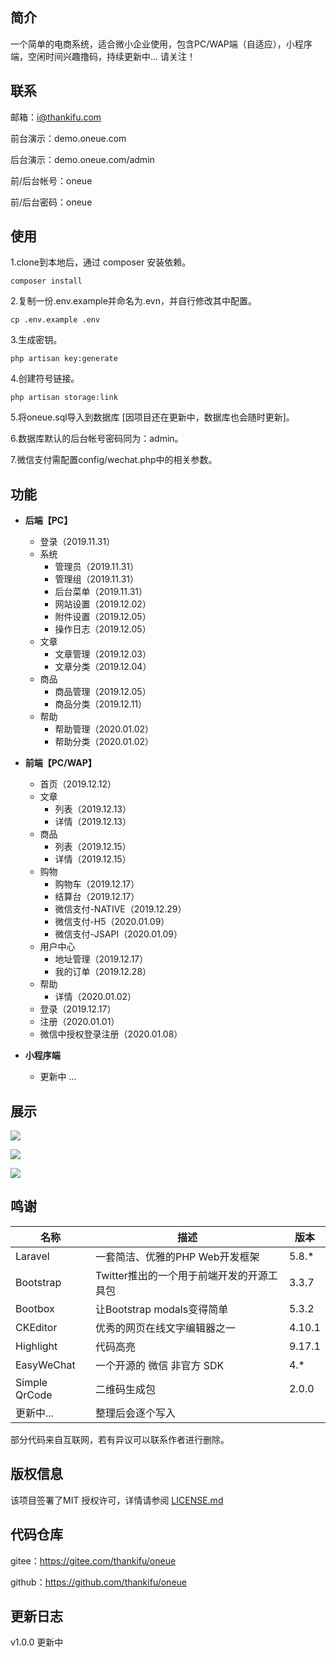 ## 简介

一个简单的电商系统，适合微小企业使用，包含PC/WAP端（自适应），小程序端，空闲时间兴趣撸码，持续更新中... 请关注！

## 联系

邮箱：i@thankifu.com

前台演示：demo.oneue.com

后台演示：demo.oneue.com/admin

前/后台帐号：oneue

前/后台密码：oneue

## 使用

1.clone到本地后，通过 composer 安装依赖。

```
composer install
```

2.复制一份.env.example并命名为.evn，并自行修改其中配置。

```
cp .env.example .env
```

3.生成密钥。

```
php artisan key:generate
```

4.创建符号链接。

```
php artisan storage:link
```

5.将oneue.sql导入到数据库 [因项目还在更新中，数据库也会随时更新]。

6.数据库默认的后台帐号密码同为：admin。

7.微信支付需配置config/wechat.php中的相关参数。

## 功能

- **后端【PC】**
  - 登录（2019.11.31）
  - 系统
    - 管理员（2019.11.31）
    - 管理组（2019.11.31）
    - 后台菜单（2019.11.31）
    - 网站设置（2019.12.02）
    - 附件设置（2019.12.05）
    - 操作日志（2019.12.05）
  - 文章
    - 文章管理（2019.12.03）
    - 文章分类（2019.12.04）
  - 商品
    - 商品管理（2019.12.05）
    - 商品分类（2019.12.11）
  - 帮助
    - 帮助管理（2020.01.02）
    - 帮助分类（2020.01.02）

- **前端【PC/WAP】**
  - 首页（2019.12.12）
  - 文章
    - 列表（2019.12.13）
    - 详情（2019.12.13）
  - 商品
    - 列表（2019.12.15）
    - 详情（2019.12.15）
  - 购物
    - 购物车（2019.12.17）
    - 结算台（2019.12.17）
    - 微信支付-NATIVE（2019.12.29）
    - 微信支付-H5（2020.01.09）
    - 微信支付-JSAPI（2020.01.09）
  - 用户中心
    - 地址管理（2019.12.17）
    - 我的订单（2019.12.28）
  - 帮助
    - 详情（2020.01.02）
  - 登录（2019.12.17）
  - 注册（2020.01.01）
  - 微信中授权登录注册（2020.01.08）
- **小程序端**
  - 更新中 ...

## 展示

![](https://img.starslabs.com/uploads/0000000000000git/frontend-01.jpg)

![](https://img.starslabs.com/uploads/0000000000000git/backend-01.jpg)

![](https://img.starslabs.com/uploads/0000000000000git/backend-03.jpg)

## 鸣谢

| 名称          | 描述                                      | 版本   |
| ------------- | ----------------------------------------- | ------ |
| Laravel       | 一套简洁、优雅的PHP Web开发框架           | 5.8.*  |
| Bootstrap     | Twitter推出的一个用于前端开发的开源工具包 | 3.3.7  |
| Bootbox       | 让Bootstrap modals变得简单                | 5.3.2  |
| CKEditor      | 优秀的网页在线文字编辑器之一              | 4.10.1 |
| Highlight     | 代码高亮                                  | 9.17.1 |
| EasyWeChat    | 一个开源的 微信 非官方 SDK                | 4.*    |
| Simple QrCode | 二维码生成包                              | 2.0.0  |
| 更新中...     | 整理后会逐个写入                          |        |

部分代码来自互联网，若有异议可以联系作者进行删除。

## 版权信息

该项目签署了MIT 授权许可，详情请参阅 [LICENSE.md](/LICENSE)

## 代码仓库

gitee：https://gitee.com/thankifu/oneue

github：https://github.com/thankifu/oneue

## 更新日志

v1.0.0	更新中
